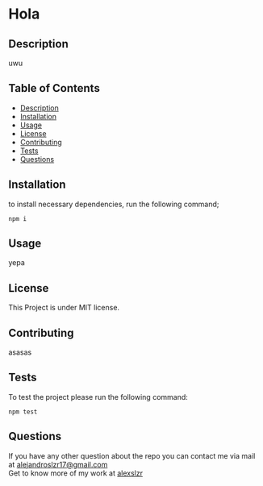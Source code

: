 
# Hola

## Description
uwu
## Table of Contents
* [Description](#description)
* [Installation](#installation)
* [Usage](#usage)
* [License](#license)
* [Contributing](#contributing)
* [Tests](#tests)
* [Questions](#questions)
## Installation
to install necessary dependencies, run the following command;
```
npm i
```
## Usage
yepa
## License
This Project is under MIT license.
## Contributing
asasas 
## Tests 
To test the project please run the following command:
```
npm test
```
## Questions
If you have any other question about the repo you can contact me via mail at alejandroslzr17@gmail.com<br>
Get to know more of my work at [alexslzr](https://github.com/alexslzr)
